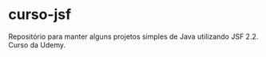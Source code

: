 # curso-jsf
Repositório para manter alguns projetos simples de Java utilizando JSF 2.2.
Curso da Udemy.
